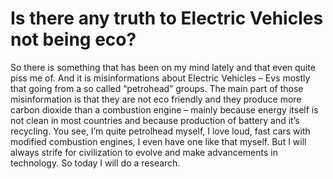 # Is there any truth to Electric Vehicles not being eco?
So there is something that has been on my mind lately and that even quite piss me of. And it is misinformations about Electric Vehicles – Evs mostly that going from a so called “petrohead” groups. 
The main part of those misinformation is that they are not eco friendly and they produce more carbon dioxide than a combustion engine – mainly because energy itself is not clean in most countries and because production of battery and it’s recycling. 
You see, I’m quite petrolhead myself, I love loud, fast cars with modified combustion engines, I even have one like that myself. But I will always strife for civilization to evolve and make advancements in technology. So today I will do a research. 
